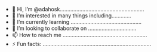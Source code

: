 - 👋 Hi, I’m @adahosk........................................................
- 👀 I’m interested in many things including.............
- 🌱 I’m currently learning ...............................................
- 💞️ I’m looking to collaborate on ................................
- 📫 How to reach me ........................................................
- ⚡ Fun facts: ........................................................................
<!---.
adahosk/adahosk is a ✨ special ✨ repository because its `README.md` (this file) appears on your GitHub profile.
You can click the Preview link to take a look at your changes.
--->
